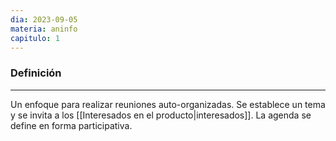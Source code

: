 ```yaml
---
dia: 2023-09-05
materia: aninfo
capitulo: 1
---
```

### Definición
---
Un enfoque para realizar reuniones auto-organizadas. Se establece un tema y se invita a los [[Interesados en el producto|interesados]]. La agenda se define en forma participativa.